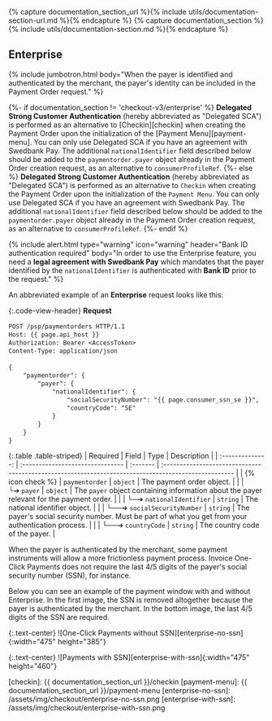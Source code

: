 {% capture documentation_section_url %}{% include utils/documentation-section-url.md %}{% endcapture %}
{% capture documentation_section %}{% include utils/documentation-section.md %}{% endcapture %}

## Enterprise

{% include jumbotron.html body="When the payer is identified and
authenticated by the merchant, the payer's identity can be included in the
Payment Order request." %}

{%- if documentation_section != 'checkout-v3/enterprise' %}
**Delegated Strong Customer Authentication** (hereby abbreviated as "Delegated
SCA") is performed as an alternative to [Checkin][checkin] when creating the
Payment Order upon the initialization of the [Payment Menu][payment-menu]. You
can only use Delegated SCA if you have an agreement with Swedbank Pay. The
additional `nationalIdentifier` field described below should be added to the
`paymentorder.payer` object already in the Payment Order creation request, as an
alternative to `consumerProfileRef`.
{%- else %}
**Delegated Strong Customer Authentication** (hereby abbreviated as "Delegated
SCA") is performed as an alternative to `Checkin` when creating the
Payment Order upon the initialization of the `Payment Menu`. You
can only use Delegated SCA if you have an agreement with Swedbank Pay. The
additional `nationalIdentifier` field described below should be added to the
`paymentorder.payer` object already in the Payment Order creation request, as an
alternative to `consumerProfileRef`.
{%- endif %}

{% include alert.html type="warning" icon="warning" header="Bank ID
authentication required" body="In order to use the Enterprise feature, you
need a **legal agreement with Swedbank Pay** which mandates that the payer
identified by the `nationalIdentifier` is authenticated with **Bank ID** prior
to the request." %}

An abbreviated example of an **Enterprise** request looks like this:

{:.code-view-header}
**Request**

```http
POST /psp/paymentorders HTTP/1.1
Host: {{ page.api_host }}
Authorization: Bearer <AccessToken>
Content-Type: application/json

{
    "paymentorder": {
        "payer": {
            "nationalIdentifier": {
                "socialSecurityNumber": "{{ page.consumer_ssn_se }}",
                "countryCode": "SE"
            }
        }
    }
}
```

{:.table .table-striped}
|     Required     | Field                            | Type     | Description                                                                                          |
| :--------------: | :------------------------------- | :------- | :--------------------------------------------------------------------------------------------------- |
| {% icon check %} | `paymentorder`                   | `object` | The payment order object.                                                                            |
|                  | └➔&nbsp;`payer`                  | `object` | The `payer` object containing information about the payer relevant for the payment order.            |
|                  | └─➔&nbsp;`nationalIdentifier`    | `string` | The national identifier object.                                                                      |
|                  | └──➔&nbsp;`socialSecurityNumber` | `string` | The payer's social security number. Must be part of what you get from your authentication process. |
|                  | └──➔&nbsp;`countryCode`          | `string` | The country code of the payer.                                                                     |

When the payer is authenticated by the merchant, some payment instruments
will allow a more frictionless payment process. Invoice One-Click Payments does
not require the last 4/5 digits of the payer's social security number (SSN),
for instance.

Below you can see an example of the payment window with and without Enterprise. In the
first image, the SSN is removed altogether because the payer is authenticated by
the merchant. In the bottom image, the last 4/5 digits of the SSN are required.

{:.text-center}
![One-Click Payments without SSN][enterprise-no-ssn]{:width="475" height="385"}

{:.text-center}
![Payments with SSN][enterprise-with-ssn]{:width="475" height="460"}

[checkin]: {{ documentation_section_url }}/checkin
[payment-menu]: {{ documentation_section_url }}/payment-menu
[enterprise-no-ssn]: /assets/img/checkout/enterprise-no-ssn.png
[enterprise-with-ssn]: /assets/img/checkout/enterprise-with-ssn.png

